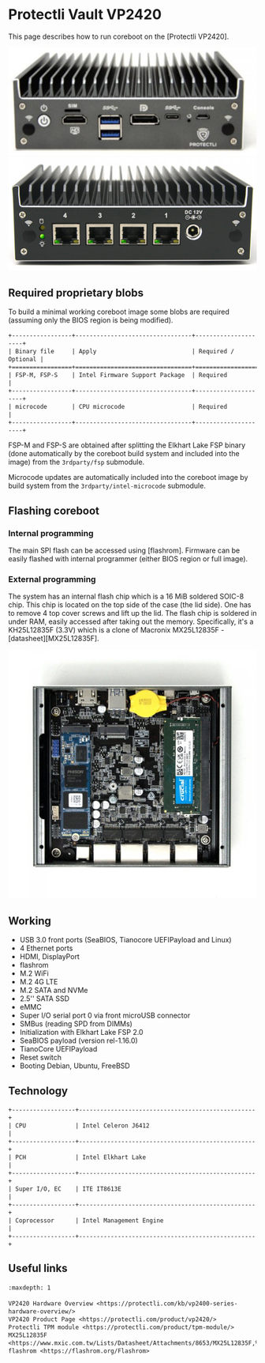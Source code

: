 # Protectli Vault VP2420

This page describes how to run coreboot on the [Protectli VP2420].

![](VP2420_back.jpg)
![](VP2420_front.jpg)

## Required proprietary blobs

To build a minimal working coreboot image some blobs are required (assuming
only the BIOS region is being modified).

```{eval-rst}
+-----------------+---------------------------------+---------------------+
| Binary file     | Apply                           | Required / Optional |
+=================+=================================+=====================+
| FSP-M, FSP-S    | Intel Firmware Support Package  | Required            |
+-----------------+---------------------------------+---------------------+
| microcode       | CPU microcode                   | Required            |
+-----------------+---------------------------------+---------------------+
```

FSP-M and FSP-S are obtained after splitting the Elkhart Lake FSP binary (done
automatically by the coreboot build system and included into the image) from
the `3rdparty/fsp` submodule.

Microcode updates are automatically included into the coreboot image by build
system from the `3rdparty/intel-microcode` submodule.

## Flashing coreboot

### Internal programming

The main SPI flash can be accessed using [flashrom]. Firmware can be easily
flashed with internal programmer (either BIOS region or full image).

### External programming

The system has an internal flash chip which is a 16 MiB soldered SOIC-8 chip.
This chip is located on the top side of the case (the lid side). One has to
remove 4 top cover screws and lift up the lid. The flash chip is soldered in
under RAM, easily accessed after taking out the memory. Specifically, it's a
KH25L12835F (3.3V) which is a clone of Macronix
MX25L12835F - [datasheet][MX25L12835F].

![](VP2420_internal.jpg)

## Working

- USB 3.0 front ports (SeaBIOS, Tianocore UEFIPayload and Linux)
- 4 Ethernet ports
- HDMI, DisplayPort
- flashrom
- M.2 WiFi
- M.2 4G LTE
- M.2 SATA and NVMe
- 2.5'' SATA SSD
- eMMC
- Super I/O serial port 0 via front microUSB connector
- SMBus (reading SPD from DIMMs)
- Initialization with Elkhart Lake FSP 2.0
- SeaBIOS payload (version rel-1.16.0)
- TianoCore UEFIPayload
- Reset switch
- Booting Debian, Ubuntu, FreeBSD

## Technology

```{eval-rst}
+------------------+--------------------------------------------------+
| CPU              | Intel Celeron J6412                              |
+------------------+--------------------------------------------------+
| PCH              | Intel Elkhart Lake                               |
+------------------+--------------------------------------------------+
| Super I/O, EC    | ITE IT8613E                                      |
+------------------+--------------------------------------------------+
| Coprocessor      | Intel Management Engine                          |
+------------------+--------------------------------------------------+
```

## Useful links

```{toctree}
:maxdepth: 1

VP2420 Hardware Overview <https://protectli.com/kb/vp2400-series-hardware-overview/>
VP2420 Product Page <https://protectli.com/product/vp2420/>
Protectli TPM module <https://protectli.com/product/tpm-module/>
MX25L12835F <https://www.mxic.com.tw/Lists/Datasheet/Attachments/8653/MX25L12835F,%203V,%20128Mb,%20v1.6.pdf>
flashrom <https://flashrom.org/Flashrom>
```
